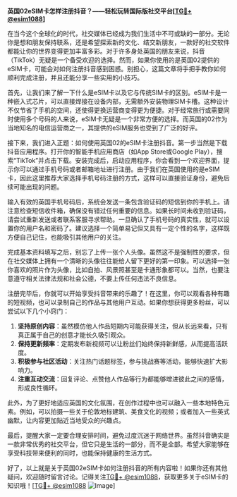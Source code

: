 **英国02eSIM卡怎样注册抖音？——轻松玩转国际版社交平台[[TG💪+ @esim1088](https://t.me/s/esim1088)]**

在当今这个全球化的时代，社交媒体已经成为我们生活中不可或缺的一部分。无论你是想和朋友保持联系，还是希望探索新的文化、结交新朋友，一款好的社交软件都能让你的世界变得更加丰富多彩。对于许多身处英国的朋友来说，抖音（TikTok）无疑是一个备受欢迎的选择。然而，如果你使用的是英国02提供的eSIM卡，可能会对如何注册抖音感到困惑。别担心，这篇文章将手把手教你如何顺利完成注册，并且还能分享一些实用的小技巧。

首先，让我们来了解一下什么是eSIM卡以及它与传统SIM卡的区别。eSIM卡是一种嵌入式芯片，可以直接焊接在设备内部，无需额外安装物理SIM卡槽。这种设计不仅节省了手机的空间，还使得更换运营商变得更为便捷。对于经常旅行或需要同时使用多个号码的人来说，eSIM卡无疑是一个非常方便的选择。而英国的02作为当地知名的电信运营商之一，其提供的eSIM服务也受到了广泛的好评。

接下来，我们进入正题：如何使用英国02的eSIM卡注册抖音。第一步当然是下载抖音应用程序。打开你的智能手机应用商店（如App Store或Google Play），搜索“TikTok”并点击下载。安装完成后，启动应用程序，你会看到一个欢迎界面，提示你可以通过手机号码或者邮箱地址进行注册。由于我们在英国使用的是eSIM卡，因此这里推荐大家选择手机号码注册的方式，这样可以直接验证身份，避免后续可能出现的问题。

输入有效的英国手机号码后，系统会发送一条包含验证码的短信到你的手机上。请注意检查短信收件箱，确保没有错过任何重要的信息。如果长时间未收到验证码，请尝试重新发送或者联系客服寻求帮助。一旦确认了手机号码的真实性，就可以设置你的用户名和密码了。建议选择一个简单易记但又具有一定个性的名字，这样既方便自己记住，也能吸引其他用户的关注。

完成基本资料填写之后，别忘了上传一张个人头像。虽然这不是强制性的要求，但在社交媒体上拥有一个清晰的头像往往能给人留下更好的第一印象。可以选择一张你喜欢的照片作为头像，比如自拍、风景照甚至是卡通形象都可以。当然，也要注意遵守相关法律法规和社会公德，不要上传任何违法不良信息。

注册完毕后，你就可以开始享受抖音带来的乐趣了！在这里，你可以观看各种有趣的短视频，也可以录制自己的作品与其他用户互动。如果你想获得更多粉丝，可以尝试以下几个小窍门：

1. **坚持原创内容**：虽然模仿他人作品短期内可能获得关注，但从长远来看，只有真正属于自己的创意才能长久吸引观众。
2. **保持更新频率**：定期发布新视频可以让粉丝们始终保持新鲜感，从而提高活跃度。
3. **积极参与社区活动**：关注热门话题标签，参与挑战赛等活动，能够快速扩大影响力。
4. **注重互动交流**：回复评论、点赞他人作品等行为都能够增进彼此之间的感情，形成良性循环。

此外，为了更好地适应英国的文化氛围，在创作过程中也可以融入一些本地特色元素。例如，可以拍摄一些关于伦敦地标建筑、美食文化的视频；或者加入一些英式幽默，让内容更加贴近当地受众的兴趣点。

最后，提醒大家一定要合理安排时间，避免过度沉迷于网络世界。虽然抖音确实是一款非常优秀的社交平台，但它只是生活的一部分，而不是全部。希望大家能够在享受科技带来便利的同时，也能保持健康的生活方式。

好了，以上就是关于英国02eSIM卡如何注册抖音的所有内容啦！如果你还有其他疑问，欢迎随时留言讨论。记得关注[TG💪+ @esim1088](https://t.me/s/esim1088)，获取更多关于eSIM卡的知识哦！[[TG💪+ @esim1088](https://t.me/s/esim1088) ![Image](https://i.postimg.cc/4NQfJmqS/Snipaste-2025-05-13-00-14-12.png)]